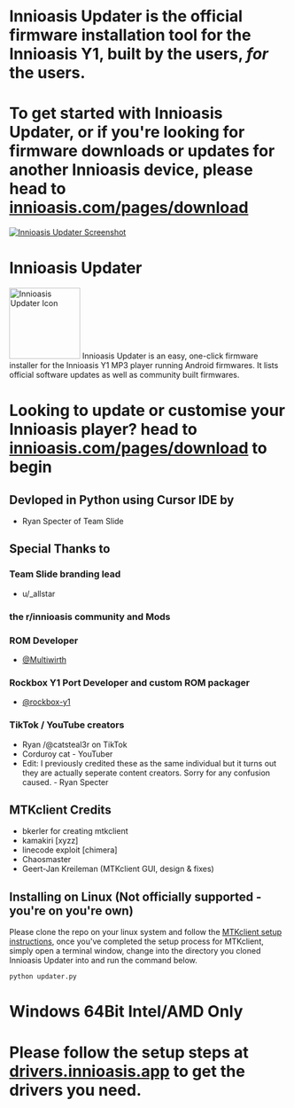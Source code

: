 # Innioasis Updater is the official firmware installation tool for the Innioasis Y1, built by the users, _for_ the users.

# To get started with Innioasis Updater, or if you're looking for firmware downloads or updates for another Innioasis device, please head to [innioasis.com/pages/download](https://innioasis.com/pages/download)

[<img src="https://innioasis.app/mtkclient/gui/images/screenshot.jpg" alt="Innioasis Updater Screenshot"/>](https://innioasis.com/pages/download)

# Innioasis Updater
<img src="mtkclient/gui/images/icon.png" alt="Innioasis Updater Icon" width="128"/>
Innioasis Updater is an easy, one-click firmware installer for the Innioasis Y1 MP3 player running Android firmwares. It lists official software updates as well as community built firmwares.

# Looking to update or customise your Innioasis player? head to [innioasis.com/pages/download](https://innioasis.com/pages/download) to begin

## Devloped in Python using Cursor IDE by
- Ryan Specter of Team Slide

## Special Thanks to

### Team Slide branding lead
- u/_allstar
  
### the r/innioasis community and Mods

### ROM Developer
 - [@Multiwirth](https://www.github.com/multiwirth)

### Rockbox Y1 Port Developer and custom ROM packager
 - [@rockbox-y1](https://www.github.com/rockbox-y1)
 ### TikTok / YouTube creators
- Ryan /@catsteal3r on TikTok
- Corduroy cat - YouTuber
- Edit: I previously credited these as the same individual but it turns out they are actually seperate content creators. Sorry for any confusion caused. - Ryan Specter 
## MTKclient Credits

- bkerler for creating mtkclient
- kamakiri [xyzz]
- linecode exploit [chimera]
- Chaosmaster
- Geert-Jan Kreileman (MTKclient GUI, design & fixes)

## Installing on Linux (Not officially supported - you're on you're own)

Please clone the repo on your linux system and follow the [MTKclient setup instructions](https://github.com/bkerler/mtkclient), once you've completed the setup process for MTKclient, simply open a terminal window, change into the directory you cloned Innioasis Updater into and run the command below.

```
python updater.py
```





















# Windows 64Bit Intel/AMD Only 
# Please follow the setup steps at [drivers.innioasis.app](https://innioasis.app) to get the drivers you need.
